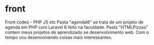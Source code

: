 # front
Front codes - PHP JS etc
Pasta "agendal6" se trata de um projeto de agenda em PHP com Laravel 6 feito na faculdade.
Pasta "HTMLPizzas" contem meus projetos de aprendizado se desenvolvimento web.
Com o tempo vou desenvolvendo coisas mais interessantes.
